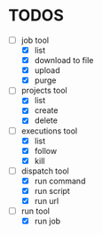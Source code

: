 # TODOS

- [ ] job tool
    - [x] list
    - [x] download to file
    - [x] upload
    - [x] purge
- [ ] projects tool
    - [x] list
    - [x] create
    - [x] delete
- [ ] executions tool
    - [x] list
    - [x] follow
    - [x] kill
- [ ] dispatch tool
    - [x] run command
    - [x] run script
    - [x] run url
- [ ] run tool
    - [x] run job